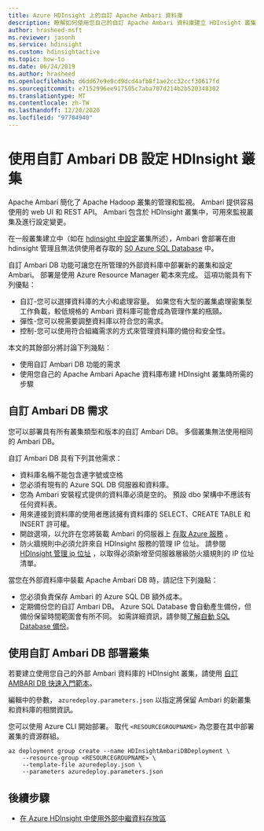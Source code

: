 ```yaml
---
title: Azure HDInsight 上的自訂 Apache Ambari 資料庫
description: 瞭解如何使用您自己的自訂 Apache Ambari 資料庫建立 HDInsight 叢集。
author: hrasheed-msft
ms.reviewer: jasonh
ms.service: hdinsight
ms.custom: hdinsightactive
ms.topic: how-to
ms.date: 06/24/2019
ms.author: hrasheed
ms.openlocfilehash: d6dd67e9e0cd9dcd4afb8f1ae2cc32ccf30617fd
ms.sourcegitcommit: e7152996ee917505c7aba707d214b2b520348302
ms.translationtype: MT
ms.contentlocale: zh-TW
ms.lasthandoff: 12/20/2020
ms.locfileid: "97704940"
---
```

# <a name="set-up-hdinsight-clusters-with-a-custom-ambari-db"></a>使用自訂 Ambari DB 設定 HDInsight 叢集

Apache Ambari 簡化了 Apache Hadoop 叢集的管理和監視。 Ambari 提供容易使用的 web UI 和 REST API。 Ambari 包含於 HDInsight 叢集中，可用來監視叢集及進行設定變更。

在一般叢集建立中（如在 [hdinsight 中設定](hdinsight-hadoop-provision-linux-clusters.md)叢集所述），Ambari 會部署在由 hdinsight 管理且無法供使用者存取的 [S0 Azure SQL Database](../azure-sql/database/resource-limits-dtu-single-databases.md#standard-service-tier) 中。

自訂 Ambari DB 功能可讓您在所管理的外部資料庫中部署新的叢集和設定 Ambari。 部署是使用 Azure Resource Manager 範本來完成。 這項功能具有下列優點：

- 自訂-您可以選擇資料庫的大小和處理容量。 如果您有大型的叢集處理密集型工作負載，較低規格的 Ambari 資料庫可能會成為管理作業的瓶頸。
- 彈性-您可以視需要調整資料庫以符合您的需求。
- 控制-您可以使用符合組織需求的方式來管理資料庫的備份和安全性。

本文的其餘部分將討論下列幾點：

- 使用自訂 Ambari DB 功能的需求
- 使用您自己的 Apache Ambari Apache 資料庫布建 HDInsight 叢集時所需的步驟

## <a name="custom-ambari-db-requirements"></a>自訂 Ambari DB 需求

您可以部署具有所有叢集類型和版本的自訂 Ambari DB。 多個叢集無法使用相同的 Ambari DB。

自訂 Ambari DB 具有下列其他需求：

- 資料庫名稱不能包含連字號或空格
- 您必須有現有的 Azure SQL DB 伺服器和資料庫。
- 您為 Ambari 安裝程式提供的資料庫必須是空的。 預設 dbo 架構中不應該有任何資料表。
- 用來連接到資料庫的使用者應該擁有資料庫的 SELECT、CREATE TABLE 和 INSERT 許可權。
- 開啟選項，以允許在您將裝載 Ambari 的伺服器上 [存取 Azure 服務](../azure-sql/database/vnet-service-endpoint-rule-overview.md#azure-portal-steps) 。
- 防火牆規則中必須允許來自 HDInsight 服務的管理 IP 位址。 請參閱 [HDInsight 管理 ip 位址](hdinsight-management-ip-addresses.md) ，以取得必須新增至伺服器層級防火牆規則的 IP 位址清單。

當您在外部資料庫中裝載 Apache Ambari DB 時，請記住下列幾點：

- 您必須負責保存 Ambari 的 Azure SQL DB 額外成本。
- 定期備份您的自訂 Ambari DB。 Azure SQL Database 會自動產生備份，但備份保留時間範圍會有所不同。 如需詳細資訊，請參閱[了解自動 SQL Database 備份](../azure-sql/database/automated-backups-overview.md)。

## <a name="deploy-clusters-with-a-custom-ambari-db"></a>使用自訂 Ambari DB 部署叢集

若要建立使用您自己的外部 Ambari 資料庫的 HDInsight 叢集，請使用 [自訂 AMBARI DB 快速入門範本](https://github.com/Azure/azure-quickstart-templates/tree/master/101-hdinsight-custom-ambari-db)。

編輯中的參數， `azuredeploy.parameters.json` 以指定將保留 Ambari 的新叢集和資料庫的相關資訊。

您可以使用 Azure CLI 開始部署。 取代 `<RESOURCEGROUPNAME>` 為您要在其中部署叢集的資源群組。

```azurecli
az deployment group create --name HDInsightAmbariDBDeployment \
    --resource-group <RESOURCEGROUPNAME> \
    --template-file azuredeploy.json \
    --parameters azuredeploy.parameters.json
```

## <a name="next-steps"></a>後續步驟

- [在 Azure HDInsight 中使用外部中繼資料存放區](hdinsight-use-external-metadata-stores.md)
